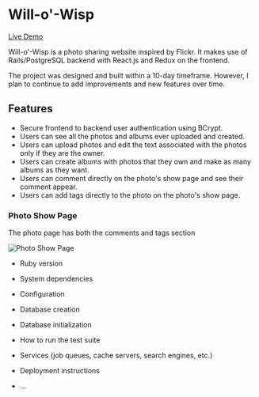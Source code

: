 # Will-o'-Wisp

[Live Demo](https://will-o-wisp.herokuapp.com/#/)

Will-o'-Wisp is a photo sharing website inspired by Flickr. It makes use of Rails/PostgreSQL backend with React.js and Redux on the frontend.

The project was designed and built within a 10-day timeframe. However, I plan to continue to add improvements and new features over time.

## Features

* Secure frontend to backend user authentication using BCrypt.
* Users can see all the photos and albums ever uploaded and created.
* Users can upload photos and edit the text associated with the photos only if they are the owner.
* Users can create albums with photos that they own and make as many albums as they want.
* Users can comment directly on the photo's show page and see their comment appear.
* Users can add tags directly to the photo on the photo's show page.

### Photo Show Page
The photo page has both the comments and tags section

![Photo Show Page](https://github.com/brandt2/WilloWisp-Fullstack/blob/master/readme/photo_show_page.png)

* Ruby version

* System dependencies

* Configuration

* Database creation

* Database initialization

* How to run the test suite

* Services (job queues, cache servers, search engines, etc.)

* Deployment instructions

* ...
